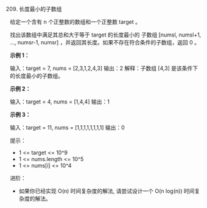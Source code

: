 209. 长度最小的子数组

给定一个含有 n 个正整数的数组和一个正整数 target 。

找出该数组中满足其总和大于等于 target 的长度最小的 子数组 [numsl, numsl+1, ..., numsr-1, numsr] ，并返回其长度。如果不存在符合条件的子数组，返回 0 。

**示例 1：**

输入：target = 7, nums = [2,3,1,2,4,3]
输出：2
解释：子数组 [4,3] 是该条件下的长度最小的子数组。

**示例 2：**

输入：target = 4, nums = [1,4,4]
输出：1

**示例 3：**

输入：target = 11, nums = [1,1,1,1,1,1,1,1]
输出：0

提示：

- 1 <= target <= 10^9
- 1 <= nums.length <= 10^5
- 1 <= nums[i] <= 10^4


进阶：

- 如果你已经实现 O(n) 时间复杂度的解法, 请尝试设计一个 O(n log(n)) 时间复杂度的解法。